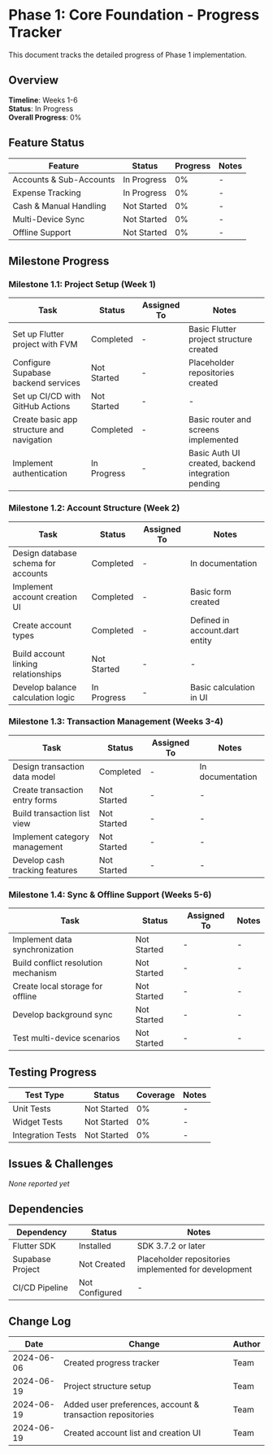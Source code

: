 # Phase 1: Core Foundation - Progress Tracker

This document tracks the detailed progress of Phase 1 implementation.

## Overview
**Timeline**: Weeks 1-6  
**Status**: In Progress  
**Overall Progress**: 0%

## Feature Status

| Feature | Status | Progress | Notes |
|---------|--------|----------|-------|
| Accounts & Sub-Accounts | In Progress | 0% | - |
| Expense Tracking | In Progress | 0% | - |
| Cash & Manual Handling | Not Started | 0% | - |
| Multi-Device Sync | Not Started | 0% | - |
| Offline Support | Not Started | 0% | - |

## Milestone Progress

### Milestone 1.1: Project Setup (Week 1)

| Task | Status | Assigned To | Notes |
|------|--------|-------------|-------|
| Set up Flutter project with FVM | Completed | - | Basic Flutter project structure created |
| Configure Supabase backend services | Not Started | - | Placeholder repositories created |
| Set up CI/CD with GitHub Actions | Not Started | - | - |
| Create basic app structure and navigation | Completed | - | Basic router and screens implemented |
| Implement authentication | In Progress | - | Basic Auth UI created, backend integration pending |

### Milestone 1.2: Account Structure (Week 2)

| Task | Status | Assigned To | Notes |
|------|--------|-------------|-------|
| Design database schema for accounts | Completed | - | In documentation |
| Implement account creation UI | Completed | - | Basic form created |
| Create account types | Completed | - | Defined in account.dart entity |
| Build account linking relationships | Not Started | - | - |
| Develop balance calculation logic | In Progress | - | Basic calculation in UI |

### Milestone 1.3: Transaction Management (Weeks 3-4)

| Task | Status | Assigned To | Notes |
|------|--------|-------------|-------|
| Design transaction data model | Completed | - | In documentation |
| Create transaction entry forms | Not Started | - | - |
| Build transaction list view | Not Started | - | - |
| Implement category management | Not Started | - | - |
| Develop cash tracking features | Not Started | - | - |

### Milestone 1.4: Sync & Offline Support (Weeks 5-6)

| Task | Status | Assigned To | Notes |
|------|--------|-------------|-------|
| Implement data synchronization | Not Started | - | - |
| Build conflict resolution mechanism | Not Started | - | - |
| Create local storage for offline | Not Started | - | - |
| Develop background sync | Not Started | - | - |
| Test multi-device scenarios | Not Started | - | - |

## Testing Progress

| Test Type | Status | Coverage | Notes |
|-----------|--------|----------|-------|
| Unit Tests | Not Started | 0% | - |
| Widget Tests | Not Started | 0% | - |
| Integration Tests | Not Started | 0% | - |

## Issues & Challenges

*None reported yet*

## Dependencies

| Dependency | Status | Notes |
|------------|--------|-------|
| Flutter SDK | Installed | SDK 3.7.2 or later |
| Supabase Project | Not Created | Placeholder repositories implemented for development |
| CI/CD Pipeline | Not Configured | - |

## Change Log

| Date | Change | Author |
|------|--------|--------|
| 2024-06-06 | Created progress tracker | Team | 
| 2024-06-19 | Project structure setup | Team |
| 2024-06-19 | Added user preferences, account & transaction repositories | Team |
| 2024-06-19 | Created account list and creation UI | Team | 
